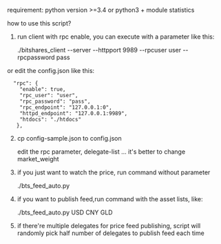 requirement:
python version >=3.4
or python3 + module statistics

how to use this script?

1. run client with rpc enable, you can execute with a parameter like this:

      ./bitshares_client  --server --httpport 9989 --rpcuser user --rpcpassword pass

  or edit the config.json  like this:

      "rpc": {
        "enable": true,
        "rpc_user": "user",
        "rpc_password": "pass",
        "rpc_endpoint": "127.0.0.1:0",
        "httpd_endpoint": "127.0.0.1:9989",
        "htdocs": "./htdocs"
       },

2. cp config-sample.json to config.json

    edit the rpc parameter, delegate-list ...
    it's better to change market_weight 

3. if you just want to watch the price, run command without parameter

    ./bts_feed_auto.py 

4. if you want to publish feed,run command with the asset lists, like:

   ./bts_feed_auto.py USD CNY GLD


5. if there're multiple delegates for price feed publishing, script will randomly pick half number of delegates to publish feed each time